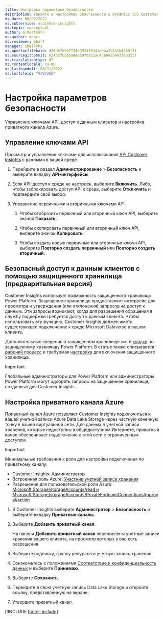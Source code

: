 ```yaml
---
title: Настройка параметров безопасности
description: Узнайте о настройках безопасности в Dynamics 365 Customer Insights.
ms.date: 08/02/2022
ms.subservice: audience-insights
ms.topic: conceptual
author: m-hartmann
ms.author: mhart
ms.reviewer: mhart
manager: shellyha
ms.openlocfilehash: d20d57e9b7724e9921f9341eeaa39141b4555ff1
ms.sourcegitcommit: 624b27bb65a0de1970dc1ac436643b493f0a31cf
ms.translationtype: HT
ms.contentlocale: ru-RU
ms.lasthandoff: 08/31/2022
ms.locfileid: "9387265"
---
```

# <a name="configure-security-settings"></a>Настройка параметров безопасности

Управление ключами API, доступ к данным клиентов и настройка приватного канала Azure.

## <a name="manage-api-keys"></a>Управление ключами API

Просмотр и управление ключами для использования [API Customer Insights](apis.md) с данными в вашей среде.

1. Перейдите в раздел **Администрирование** > **Безопасность** и выберите вкладку **API-интерфейсы**.

1. Если API-доступ к среде не настроен, выберите **Включить**. Либо, чтобы заблокировать доступ API к среде, выберите **Отключить** и подтвердите свой выбор.

1. Управление первичными и вторичными ключами API:

   1. Чтобы отобразить первичный или вторичный ключ API, выберите значок **Показать**.

   1. Чтобы скопировать первичный или вторичный ключ API, выберите значок **Копировать**.

   1. Чтобы создать новые первичные или вторичные ключи API, выберите **Повторно создать первичный** или **Повторно создать вторичный**.

## <a name="securely-access-customer-data-with-customer-lockbox-preview"></a>Безопасный доступ к данным клиентов с помощью защищенного хранилища (предварительная версия)

Customer Insights использует возможность защищенного хранилища Power Platform. Защищенное хранилище предоставляет интерфейс для просмотра и утверждения (или отклонения) запросов на доступ к данным. Эти запросы возникают, когда для разрешения обращения в службу поддержки требуется доступ к данным клиента. Чтобы использовать эту функцию, Customer Insights должен иметь существующее подключение к среде Microsoft Dataverse в вашем клиенте.

Дополнительные сведения о защищенном хранилище см. в [сводке](/power-platform/admin/about-lockbox#summary) по защищенному хранилищу Power Platform. В статье также описывается [рабочий процесс](/power-platform/admin/about-lockbox#workflow) и требуемая [настройка](/power-platform/admin/about-lockbox#enable-the-lockbox-policy) для включения защищенного хранилища.

> [!IMPORTANT]
> Глобальные администраторы для Power Platform или администраторы Power Platform могут одобрять запросы на защищенное хранилище, созданные для Customer Insights.

## <a name="set-up-an-azure-private-link"></a>Настройка приватного канала Azure

[Приватный канал Azure](/azure/private-link/private-link-overview) позволяет Customer Insights подключиться к вашей учетной записи Azure Data Lake Storage через частную конечную точку в вашей виртуальной сети. Для данных в учетной записи хранения, которые недоступны в общедоступном Интернете, приватный канал обеспечивает подключение к этой сети с ограниченным доступом.

> [!IMPORTANT]
> Минимальные требования к роли для настройки подключения по приватному каналу:
>
> - Customer Insights: Администратор
> - Встроенная роль Azure: [Участник учетной записи хранения](/azure/role-based-access-control/built-in-roles#storage-account-contributor)
> - Разрешения для пользовательской роли Azure: [Microsoft.Storage/storageAccounts/read и Microsoft.Storage/storageAccounts/PrivateEndpointConnectionsApproval/action](/azure/role-based-access-control/resource-provider-operations#microsoftstorage)

1. В Customer Insights выберите **Администратор** > **Безопасность** и выберите вкладку **Приватные каналы**.

1. Выберите **Добавить приватный канал**.

   На панели **Добавить приватный канал** перечислены учетные записи хранения вашего клиента, на просмотр которых у вас есть разрешения.

1. Выберите подписку, группу ресурсов и учетную запись хранения.

1. Ознакомьтесь с положениями [Соответствие и конфиденциальность данных](connections.md#data-privacy-and-compliance) и выберите **Принимаю**.

1. Выберите **Сохранить**.

1. Перейдите в свою учетную запись Data Lake Storage и откройте ссылку, представленную на экране.

1. Утвердите приватный канал.


[!INCLUDE [footer-include](includes/footer-banner.md)]
